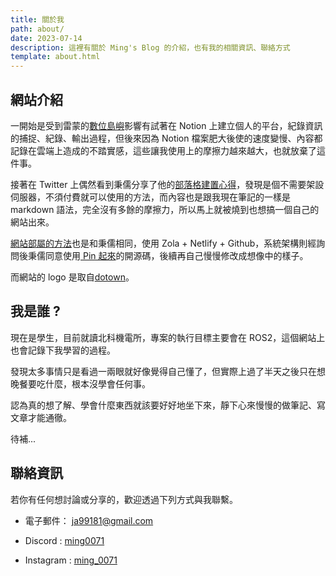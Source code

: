 ```yaml
---
title: 關於我
path: about/
date: 2023-07-14
description: 這裡有關於 Ming's Blog 的介紹，也有我的相關資訊、聯絡方式
template: about.html
---
```


## 網站介紹

一開始是受到雷蒙的[數位島嶼](https://raymondhouch.notion.site/raymondhouch/352b57df383543b9bfa8301c71c35cba)影響有試著在 Notion 上建立個人的平台，紀錄資訊的捕捉、紀錄、輸出過程，但後來因為 Notion 檔案肥大後使的速度變慢、內容都記錄在雲端上造成的不踏實感，這些讓我使用上的摩擦力越來越大，也就放棄了這件事。

接著在 Twitter 上偶然看到秉儒分享了他的[部落格建置心得](https://twitter.com/WuPingJu/status/1658128099110711299)，發現是個不需要架設伺服器，不須付費就可以使用的方法，而內容也是跟我現在筆記的一樣是 markdown 語法，完全沒有多餘的摩擦力，所以馬上就被燒到也想搞一個自己的網站出來。

[網站部屬的方法](https://pinchlime.com/blog/rebuilt-pinchlime/)也是和秉儒相同，使用 Zola + Netlify + Github，系統架構則經詢問後秉儒同意使用[ Pin 起來](https://pinchlime.com/)的開源碼，後續再自己慢慢修改成想像中的樣子。

而網站的 logo 是取自[dotown](https://dotown.maeda-design-room.net/page/4/)。

## 我是誰 ?

現在是學生，目前就讀北科機電所，專案的執行目標主要會在 ROS2，這個網站上也會記錄下我學習的過程。

發現太多事情只是看過一兩眼就好像覺得自己懂了，但實際上過了半天之後只在想晚餐要吃什麼，根本沒學會任何事。

認為真的想了解、學會什麼東西就該要好好地坐下來，靜下心來慢慢的做筆記、寫文章才能通徹。

待補...


## 聯絡資訊

若你有任何想討論或分享的，歡迎透過下列方式與我聯繫。

- 電子郵件： ja99181@gmail.com

- Discord : [ming0071](https://discordapp.com/users/611013212116353028)

- Instagram :  [ming_0071](https://www.instagram.com/ming_0071/)